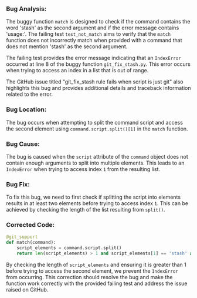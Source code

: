 ### Bug Analysis:
The buggy function `match` is designed to check if the command contains the word 'stash' as the second argument and if the error message contains 'usage:'. The failing test `test_not_match` aims to verify that the `match` function does not incorrectly match when provided with a command that does not mention 'stash' as the second argument.

The failing test provides the error message indicating that an `IndexError` occurred at line 8 of the buggy function `git_fix_stash.py`. This error occurs when trying to access an index in a list that is out of range.

The GitHub issue titled "git_fix_stash rule fails when script is just git" also highlights this bug and provides additional details and traceback information related to the error.

### Bug Location:
The bug occurs when attempting to split the command script and access the second element using `command.script.split()[1]` in the `match` function.

### Bug Cause:
The bug is caused when the `script` attribute of the `command` object does not contain enough arguments to split into multiple elements. This leads to an `IndexError` when trying to access index `1` from the resulting list.

### Bug Fix:
To fix this bug, we need to first check if splitting the script into elements results in at least two elements before trying to access index `1`. This can be achieved by checking the length of the list resulting from `split()`.

### Corrected Code:
```python
@git_support
def match(command):
    script_elements = command.script.split()
    return len(script_elements) > 1 and script_elements[1] == 'stash' and 'usage:' in command.stderr
```

By checking the length of `script_elements` and ensuring it is greater than 1 before trying to access the second element, we prevent the `IndexError` from occurring. This correction should resolve the bug and make the function work correctly with the provided failing test and address the issue raised on GitHub.